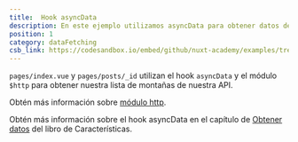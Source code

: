 ```yaml
---
title:  Hook asyncData
description: En este ejemplo utilizamos asyncData para obtener datos de nuestra API.
position: 1
category: dataFetching
csb_link: https://codesandbox.io/embed/github/nuxt-academy/examples/tree/master/data-fetching/async-data-hook?fontsize=14&hidenavigation=1&theme=dark&view=editor
---
```


<example-intro></example-intro>

`pages/index.vue` y `pages/posts/_id` utilizan el hook `asyncData`  y el módulo `$http` para obtener nuestra lista de montañas de nuestra API.

<base-alert type="next">

Obtén más información sobre [módulo http](https://http.nuxtjs.org/).

</base-alert>

<base-alert type="next">

Obtén más información sobre el hook asyncData en el capítulo de [Obtener datos](/docs/2.x/features/data-fetching) del libro de Características.

</base-alert>

<code-sandbox :src="csb_link"></code-sandbox>
